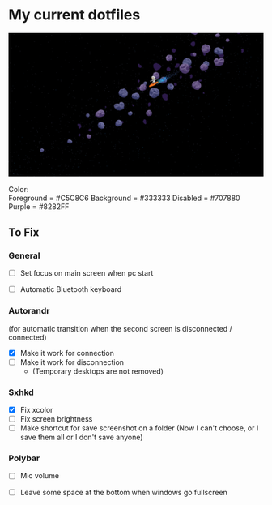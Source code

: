 # My current dotfiles

![alt text](https://github.com/Freim32/Dotfiles/blob/main/space.jpg?raw=true)

Color:  
    Foreground = #C5C8C6
    Background = #333333
    Disabled   = #707880    
    Purple     = #8282FF

## To Fix

### General

- [ ] Set focus on main screen when pc start
- [ ] Automatic Bluetooth keyboard 


### Autorandr 
(for automatic transition when the second screen is disconnected / connected)

- [x] Make it work for connection
- [ ] Make it work for disconnection 
    - (Temporary desktops are not removed)

### Sxhkd

- [x] Fix xcolor 
- [ ] Fix screen brightness
- [ ] Make shortcut for save screenshot on a folder (Now I can't choose, or I save them all or I don't save anyone)

### Polybar 

- [ ] Mic volume
- [ ] Leave some space at the bottom when windows go fullscreen

